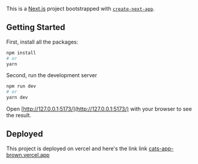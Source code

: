 This is a [Next.js](https://nextjs.org/) project bootstrapped with [`create-next-app`](https://github.com/vercel/next.js/tree/canary/packages/create-next-app).

## Getting Started

First, install all the packages:

```bash
npm install
# or
yarn
```

Second, run the development server

```bash
npm run dev
# or
yarn dev
```

Open [http://127.0.0.1:5173/](http://127.0.0.1:5173/) with your browser to see the result.

## Deployed

This project is deployed on vercel and here's the link link [cats-app-brown.vercel.app](https://cats-app-brown.vercel.app/)

